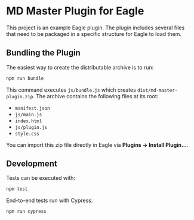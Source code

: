 # MD Master Plugin for Eagle

This project is an example Eagle plugin. The plugin includes several files that need to be packaged in a specific structure for Eagle to load them.

## Bundling the Plugin

The easiest way to create the distributable archive is to run:

```bash
npm run bundle
```

This command executes `js/bundle.js` which creates `dist/md-master-plugin.zip`. The archive contains the following files at its root:

- `manifest.json`
- `js/main.js`
- `index.html`
- `js/plugin.js`
- `style.css`

You can import this zip file directly in Eagle via **Plugins → Install Plugin...**.

## Development

Tests can be executed with:

```bash
npm test
```

End-to-end tests run with Cypress:

```bash
npm run cypress
```
